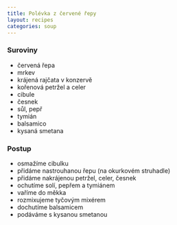 ```yaml
---
title: Polévka z červené řepy
layout: recipes
categories: soup
---
```


### Suroviny
- červená řepa
- mrkev
- krájená rajčata v konzervě
- kořenová petržel a celer
- cibule
- česnek
- sůl, pepř
- tymián
- balsamico
- kysaná smetana

### Postup
- osmažíme cibulku
- přidáme nastrouhanou řepu (na okurkovém struhadle)
- přidáme nakrájenou petržel, celer, česnek
- ochutíme solí, pepřem a tymiánem
- vaříme do měkka
- rozmixujeme tyčovým mixérem
- dochutíme balsamicem
- podáváme s kysanou smetanou
